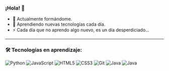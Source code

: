 ### ¡Hola! 👋

- 🔭 Actualmente formándome.
- 🌱 Aprendiendo nuevas tecnologías cada día.
- ⚡ Cada día que no aprendo algo nuevo, es un día desperdiciado...

---

### 🛠️ Tecnologías en aprendizaje:

![Python](https://img.shields.io/badge/-Python-3776AB?style=flat&logo=python&logoColor=white)
![JavaScript](https://img.shields.io/badge/-JavaScript-F7DF1E?style=flat&logo=javascript&logoColor=black)
![HTML5](https://img.shields.io/badge/-HTML5-E34F26?style=flat&logo=html5&logoColor=white)
![CSS3](https://img.shields.io/badge/-CSS3-1572B6?style=flat&logo=css3&logoColor=white)
![Git](https://img.shields.io/badge/-Git-F05032?style=flat&logo=git&logoColor=white)
![Java](https://img.shields.io/badge/-Java-ED8B00?style=flat&logo=java&logoColor=orange)
![Java](https://img.shields.io/badge/-Java-ED8B00?style=flat&logo=java&logoColor=white)
